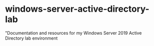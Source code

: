 # windows-server-active-directory-lab
"Documentation and resources for my Windows Server 2019 Active Directory lab environment
